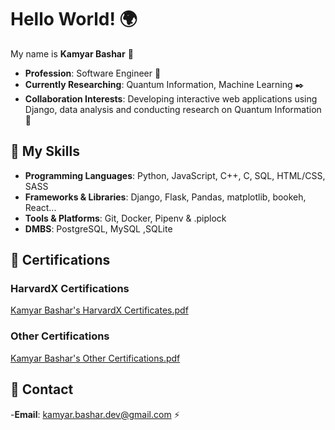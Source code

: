 # Hello World! 🌍

My name is **Kamyar Bashar** 👋

- **Profession**: Software Engineer 🔧
- **Currently Researching**: Quantum Information, Machine Learning ✒️
- **Collaboration Interests**: Developing interactive web applications using Django, data analysis and conducting research on Quantum Information 🤝

  
## 🦾 My Skills

- **Programming Languages**: Python, JavaScript, C++, C, SQL, HTML/CSS, SASS
- **Frameworks & Libraries**: Django, Flask, Pandas, matplotlib, bookeh, React...
- **Tools & Platforms**: Git, Docker, Pipenv & .piplock
- **DMBS**: PostgreSQL, MySQL ,SQLite

## 📜 Certifications 

### HarvardX Certifications 

[Kamyar Bashar's HarvardX Certificates.pdf](https://github.com/user-attachments/files/16071887/Kamyar.Bashar.s.HarvardX.Certificates.pdf)

### Other Certifications 

[Kamyar Bashar's Other Certifications.pdf](https://github.com/user-attachments/files/16071910/Kamyar.Bashar.s.Other.Certifications.pdf)


## 📧 Contact 
-**Email**: kamyar.bashar.dev@gmail.com ⚡
